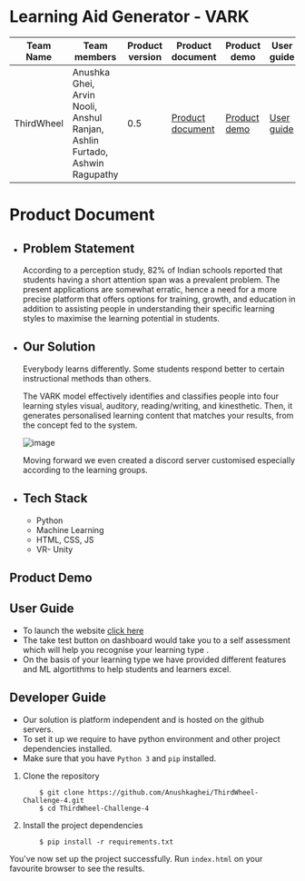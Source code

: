 <h1>Learning Aid Generator - VARK</h1>


| Team Name | Team members | Product version | Product document | Product demo | User guide | Source code | Developer guide |
| ----- | ----- | ----- | ----- | ----- | ----- | ----- | ----- |
| ThirdWheel | Anushka Ghei, Arvin Nooli, Anshul Ranjan, Ashlin Furtado, Ashwin Ragupathy | 0.5 | [Product document](https://github.com/Anushkaghei/ThirdWheel-Challenge-4#product-document) | [Product demo](https://example.com/product-demo.mp4) | [User guide](https://github.com/Anushkaghei/ThirdWheel-Challenge-4#user-guide) | [Source code](https://github.com/Anushkaghei/ThirdWheel-Challenge-4) | [Developer guide](https://github.com/Anushkaghei/ThirdWheel-Challenge-4#developer-guide) |


<h1> Product Document </h1>

* <h2> Problem Statement</h2>
  According to a perception study, 82% of Indian schools reported that students having a short attention span was a prevalent problem.
  The present applications are somewhat erratic, hence a need for a more precise platform that offers options for training, growth, and education in addition to  assisting people in understanding their specific learning styles to maximise the learning potential in students.

* <h2>Our Solution</h2>
  Everybody learns differently. Some students respond better to certain instructional methods than others.

  The VARK model effectively identifies and classifies people into four learning styles visual, auditory, reading/writing, and kinesthetic.
  Then, it generates personalised learning content that matches your results, from the concept fed to the system.
  
  ![image](https://user-images.githubusercontent.com/79694271/221420366-e17a9b15-73cf-4022-b0d5-8bc6dfa7c564.png)
  
  Moving forward we even created a discord server customised especially according to the learning groups.
  
* <h2>Tech Stack</h2>

  * Python
  * Machine Learning
  * HTML, CSS, JS
  * VR- Unity

<h2>Product Demo</h2>


<h2>User Guide</h2>

* To launch the website [click here](https://anushkaghei.github.io/ThirdWheel-Challenge-4/)
* The take test button on dashboard would take you to a self assessment which will help you recognise your learning type .
* On the basis of your learning type we have provided different features and ML algortithms to help students and learners excel.

<h2>Developer Guide</h2>

* Our solution is platform independent and is hosted on the github servers.
* To set it up we require to have python environment and other project dependencies installed. 
* Make sure that you have `Python 3` and `pip` installed.     
1. Clone the repository

    ```
        $ git clone https://github.com/Anushkaghei/ThirdWheel-Challenge-4.git
        $ cd ThirdWheel-Challenge-4
    ```
    
2. Install the project dependencies
    ```
        $ pip install -r requirements.txt
    ```

You've now set up the project successfully. Run `index.html` on your favourite browser to see the results.
